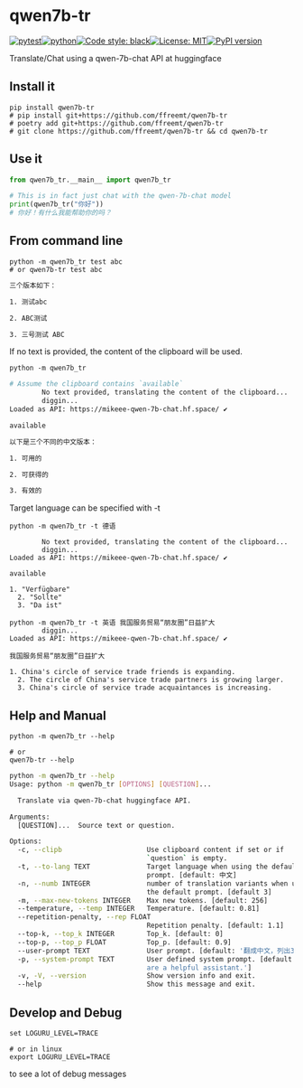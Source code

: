 # qwen7b-tr
[![pytest](https://github.com/ffreemt/qwen7b-tr/actions/workflows/routine-tests.yml/badge.svg)](https://github.com/ffreemt/qwen7b-tr/actions)[![python](https://img.shields.io/static/v1?label=python+&message=3.8%2B&color=blue)](https://www.python.org/downloads/)[![Code style: black](https://img.shields.io/badge/code%20style-black-000000.svg)](https://github.com/psf/black)[![License: MIT](https://img.shields.io/badge/License-MIT-yellow.svg)](https://opensource.org/licenses/MIT)[![PyPI version](https://badge.fury.io/py/qwen7b-tr.svg)](https://badge.fury.io/py/qwen7b-tr)

Translate/Chat using a qwen-7b-chat API at huggingface

## Install it

```shell
pip install qwen7b-tr
# pip install git+https://github.com/ffreemt/qwen7b-tr
# poetry add git+https://github.com/ffreemt/qwen7b-tr
# git clone https://github.com/ffreemt/qwen7b-tr && cd qwen7b-tr
```

## Use it
```python
from qwen7b_tr.__main__ import qwen7b_tr

# This is in fact just chat with the qwen-7b-chat model
print(qwen7b_tr("你好"))
# 你好！有什么我能帮助你的吗？
```

## From command line
```
python -m qwen7b_tr test abc
# or qwen7b-tr test abc
```
```bash
三个版本如下：

1. 测试abc

2. ABC测试

3. 三号测试 ABC
```
If no text is provided, the content of the clipboard will be used.
```
python -m qwen7b_tr
```
```bash
# Assume the clipboard contains `available`
        No text provided, translating the content of the clipboard...
        diggin...
Loaded as API: https://mikeee-qwen-7b-chat.hf.space/ ✔

available

以下是三个不同的中文版本：

1. 可用的

2. 可获得的

3. 有效的
```
Target language can be specified with -t
```
python -m qwen7b_tr -t 德语
```
```
        No text provided, translating the content of the clipboard...
        diggin...
Loaded as API: https://mikeee-qwen-7b-chat.hf.space/ ✔

available

1. "Verfügbare"
  2. "Sollte"
  3. "Da ist"
```
```
python -m qwen7b_tr -t 英语 我国服务贸易“朋友圈”日益扩大
        diggin...
Loaded as API: https://mikeee-qwen-7b-chat.hf.space/ ✔

我国服务贸易“朋友圈”日益扩大

1. China's circle of service trade friends is expanding.
  2. The circle of China's service trade partners is growing larger.
  3. China's circle of service trade acquaintances is increasing.
```

## Help and Manual
```
python -m qwen7b_tr --help

# or
qwen7b-tr --help
```
```bash
python -m qwen7b_tr --help
Usage: python -m qwen7b_tr [OPTIONS] [QUESTION]...

  Translate via qwen-7b-chat huggingface API.

Arguments:
  [QUESTION]...  Source text or question.

Options:
  -c, --clipb                     Use clipboard content if set or if
                                  `question` is empty.
  -t, --to-lang TEXT              Target language when using the default
                                  prompt. [default: 中文]
  -n, --numb INTEGER              number of translation variants when using
                                  the default prompt. [default 3]
  -m, --max-new-tokens INTEGER    Max new tokens. [default: 256]
  --temperature, --temp INTEGER   Temperature. [default: 0.81]
  --repetition-penalty, --rep FLOAT
                                  Repetition penalty. [default: 1.1]
  --top-k, --top_k INTEGER        Top_k. [default: 0]
  --top-p, --top_p FLOAT          Top_p. [default: 0.9]
  --user-prompt TEXT              User prompt. [default: '翻成中文，列出3个版本.']
  -p, --system-prompt TEXT        User defined system prompt. [default: 'You
                                  are a helpful assistant.']
  -v, -V, --version               Show version info and exit.
  --help                          Show this message and exit.
```

## Develop and Debug
```
set LOGURU_LEVEL=TRACE

# or in linux
export LOGURU_LEVEL=TRACE
```
to see a lot of debug messages
